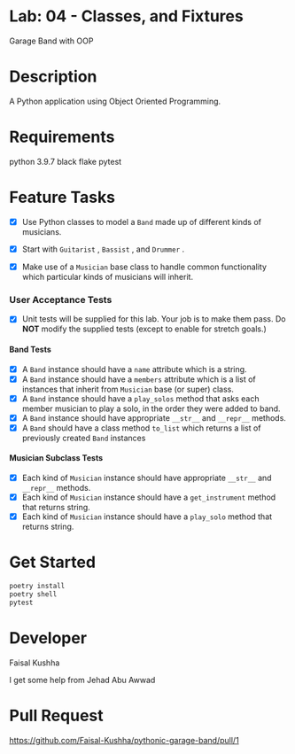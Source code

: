 # Lab: 04 - Classes, and Fixtures

Garage Band with OOP

# Description

A Python application using Object Oriented Programming.

# Requirements

python 3.9.7
black
flake
pytest

# Feature Tasks

- [x] Use Python classes to model a `Band` made up of different kinds of musicians.

- [x] Start with `Guitarist` , `Bassist` , and `Drummer` .

- [x] Make use of a `Musician` base class to handle common functionality which particular kinds of musicians will inherit.

### User Acceptance Tests

- [x] Unit tests will be supplied for this lab. Your job is to make them pass. Do **NOT** modify the supplied tests (except to enable for stretch goals.)

#### Band Tests

- [x] A `Band` instance should have a `name` attribute which is a string.
- [x] A `Band` instance should have a `members` attribute which is a list of instances that inherit from `Musician` base (or super) class.
- [x] A `Band` instance should have a `play_solos` method that asks each member musician to play a solo, in the order they were added to band.
- [x] A `Band` instance should have appropriate `__str__` and `__repr__` methods.
- [x] A `Band` should have a class method `to_list` which returns a list of previously created `Band` instances

#### Musician Subclass Tests

- [x] Each kind of `Musician` instance should have appropriate `__str__` and `__repr__` methods.
- [x] Each kind of `Musician` instance should have a `get_instrument` method that returns string.
- [x] Each kind of `Musician` instance should have a `play_solo` method that returns string.

# Get Started

```python
poetry install
poetry shell
pytest
```

# Developer

Faisal Kushha

I get some help from Jehad Abu Awwad

# Pull Request

https://github.com/Faisal-Kushha/pythonic-garage-band/pull/1

